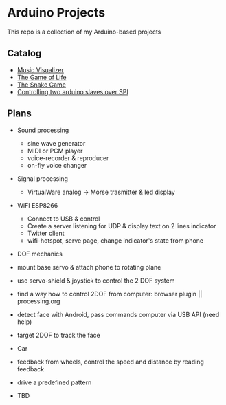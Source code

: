 # Arduino Projects

This repo is a collection of my Arduino-based projects

## Catalog

- [Music Visualizer](https://github.com/zjor/arduino/tree/master/music-visualizer)
- [The Game of Life](https://github.com/zjor/arduino/tree/master/the_game_of_life)
- [The Snake Game](https://github.com/zjor/arduino/tree/master/snake)
- [Controlling two arduino slaves over SPI](/spi-two-arduino-slaves)

## Plans

- Sound processing
  - sine wave generator
  - MIDI or PCM player
  - voice-recorder & reproducer
  - on-fly voice changer

- Signal processing
  - VirtualWare analog -> Morse trasmitter & led display

- WiFI ESP8266
  - Connect to USB & control
  - Create a server listening for UDP & display text on 2 lines indicator
  - Twitter client
  - wifi-hotspot, serve page, change indicator's state from phone

- DOF mechanics
 - mount base servo & attach phone to rotating plane
 - use servo-shield & joystick to control the 2 DOF system
 - find a way how to control 2DOF from computer: browser plugin || processing.org
 - detect face with Android, pass commands computer via USB API (need help)
 - target 2DOF to track the face

- Car
 - feedback from wheels, control the speed and distance by reading feedback
 - drive a predefined pattern
 - TBD
